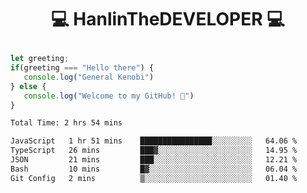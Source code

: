 # <p align="center"> 💻 HanlinTheDEVELOPER 💻 </p>
 ```js
let greeting;
 if(greeting === "Hello there") {
    console.log("General Kenobi")
} else { 
    console.log("Welcome to my GitHub! 👋")
}
```



<!--START_SECTION:waka-->

```txt
Total Time: 2 hrs 54 mins

JavaScript   1 hr 51 mins    ████████████████░░░░░░░░░   64.06 %
TypeScript   26 mins         ███▓░░░░░░░░░░░░░░░░░░░░░   14.95 %
JSON         21 mins         ███░░░░░░░░░░░░░░░░░░░░░░   12.21 %
Bash         10 mins         █▓░░░░░░░░░░░░░░░░░░░░░░░   06.04 %
Git Config   2 mins          ▒░░░░░░░░░░░░░░░░░░░░░░░░   01.40 %
```

<!--END_SECTION:waka-->


